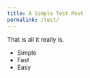 ```yaml
---
title: A Simple Test Post
permalink: /test/
---
```


That is all it really is.

* Simple
* Fast
* Easy